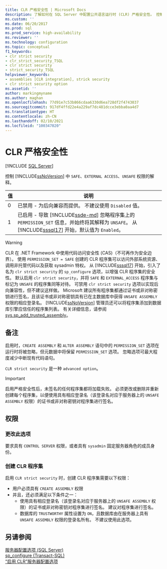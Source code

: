 ```yaml
---
title: CLR 严格安全性 | Microsoft Docs
description: 了解如何在 SQL Server 中配置公共语言运行时 (CLR) 严格安全性。 控制 SAFE、EXTERNAL ACCESS 和 UNSAFE 权限的解释。
ms.custom: ''
ms.date: 06/20/2017
ms.prod: sql
ms.prod_service: high-availability
ms.reviewer: ''
ms.technology: configuration
ms.topic: conceptual
f1_keywords:
- clr strict security
- clr_strict_security_TSQL
- clr strict security
- strict_security_TSQL
helpviewer_keywords:
- assemblies [CLR integration], strick security
- clr strict security option
ms.assetid: ''
author: markingmyname
ms.author: maghan
ms.openlocfilehash: 77d91e7c53b866cdaa6330d6ea728df2f4743037
ms.sourcegitcommit: 917df4ffd22e4a229af7dc481dcce3ebba0aa4d7
ms.translationtype: HT
ms.contentlocale: zh-CN
ms.lasthandoff: 02/10/2021
ms.locfileid: "100347020"
---
```

# <a name="clr-strict-security"></a>CLR 严格安全性   
 [!INCLUDE [SQL Server](../../includes/applies-to-version/sqlserver.md)]

控制 [!INCLUDE[ssNoVersion](../../includes/ssnoversion-md.md)] 中 `SAFE`、`EXTERNAL ACCESS`、`UNSAFE` 权限的解释。   

|值 |说明 | 
|----- |----- | 
|0 |已禁用 - 为后向兼容而提供。 不建议使用 `Disabled` 值。 | 
|1 |已启用 - 导致 [!INCLUDE[ssde-md](../../includes/ssde-md.md)] 忽略程序集上的 `PERMISSION_SET` 信息，并始终将其解释为 `UNSAFE`。  从 [!INCLUDE[sssql17](../../includes/sssql17-md.md)] 开始，默认值为 `Enabled`。 | 

> [!WARNING]
>  CLR 在 .NET Framework 中使用代码访问安全性 (CAS)（不可再作为安全边界）。 使用 `PERMISSION_SET = SAFE` 创建的 CLR 程序集可以访问外部系统资源、调用非托管代码以及获取 sysadmin 特权。 从 [!INCLUDE[sssql17](../../includes/sssql17-md.md)] 开始，引入了名为 `clr strict security` 的 `sp_configure` 选项，以增强 CLR 程序集的安全性。 默认启用 `clr strict security`，并将 `SAFE` 和 `EXTERNAL_ACCESS` 程序集与标记为 `UNSAFE` 的程序集同等对待。 可禁用 `clr strict security` 选项以实现后向兼容性，但不建议这样做。 Microsoft 建议所有程序集都通过证书或非对称密钥进行签名，且该证书或非对称密钥具有已在主数据库中获得 `UNSAFE ASSEMBLY` 权限的相应登录名。 [!INCLUDE[ssNoVersion](../../includes/ssnoversion-md.md)] 管理员还可以将程序集添加到数据库引擎应信任的程序集列表。 有关详细信息，请参阅 [sys.sp_add_trusted_assembly](../../relational-databases/system-stored-procedures/sys-sp-add-trusted-assembly-transact-sql.md)。

## <a name="remarks"></a>备注   

启用时，`CREATE ASSEMBLY` 和 `ALTER ASSEMBLY` 语句中的 `PERMISSION_SET` 选项在运行时将被忽略，但元数据中将保留 `PERMISSION_SET` 选项。 忽略选项可最大程度减少中断现有代码语句。

`CLR strict security` 是一种 `advanced option`。  

> [!IMPORTANT]
>  启用严格安全性后，未签名的任何程序集都将加载失败。 必须更改或删除并重新创建每个程序集，以便使用具有相应登录名（该登录名对应于服务器上的 `UNSAFE ASSEMBLY` 权限）的证书或非对称密钥对程序集进行签名。

## <a name="permissions"></a>权限 

### <a name="to-change-this-option"></a>更改此选项  
要求具有 `CONTROL SERVER` 权限，或者具有 `sysadmin` 固定服务器角色的成员身份。

### <a name="to-create-an-clr-assembly"></a>创建 CLR 程序集   
启用 `CLR strict security` 时，创建 CLR 程序集需要以下权限：

- 用户必须具有 `CREATE ASSEMBLY` 权限  
- 并且，还必须满足以下条件之一：  
  - 使用具有相应登录名（该登录名对应于服务器上的 `UNSAFE ASSEMBLY` 权限）的证书或非对称密钥对程序集进行签名。 建议对程序集进行签名。  
  - 数据库的 `TRUSTWORTHY` 属性设置为 `ON`，且数据库由在服务器上具有 `UNSAFE ASSEMBLY` 权限的登录名所有。 不建议使用此选项。  

  
## <a name="see-also"></a>另请参阅  
  
 [服务器配置选项 (SQL Server)](../../database-engine/configure-windows/server-configuration-options-sql-server.md)   
 [sp_configure &#40;Transact-SQL&#41;](../../relational-databases/system-stored-procedures/sp-configure-transact-sql.md)   
 [“启用 CLR”服务器配置选项](../../database-engine/configure-windows/clr-enabled-server-configuration-option.md)
